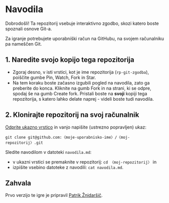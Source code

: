 # Navodila

Dobrodošli! Ta repozitorij vsebuje interaktivno zgodbo, skozi katero boste spoznali osnove Git-a.

Za igranje potrebujete uporabniški račun na GitHubu, na svojem računalniku pa nameščen Git.

## 1. Naredite svojo kopijo tega repozitorija

- Zgoraj desno, v isti vrstici, kot je ime repozitorija (`rp-git-zgodba`), poiščite gumbe Pin, Watch, Fork in Star.
- Na tem koraku boste začasno izgubili pogled na navodila, zato ga preberite do konca.
  Kliknite na gumb Fork in na strani, ki se odpre, spodaj še na gumb Create fork.
  Pristali boste na **svoji** kopiji tega repozitorija, s katero lahko delate naprej - videli boste tudi navodila.

## 2. Klonirajte repozitorij na svoj računalnik

[Odprite ukazno vrstico](TODO) in vanjo napišite (ustrezno popravljen) ukaz:

```
git clone git@github.com:〈moje-uporabnisko-ime〉/〈moj-repozitorij〉.git
```

Sledite navodilom v datoteki `navodila.md`:
- v ukazni vrstici se premaknite v repozitorij: `cd 〈moj-repozitorij〉` in
- izpišite vsebino datoteke z navodili: `cat navodila.md`.

## Zahvala

Prvo verzijo te igre je pripravil [Patrik Žnidaršič](https://github.com/k3ap).
